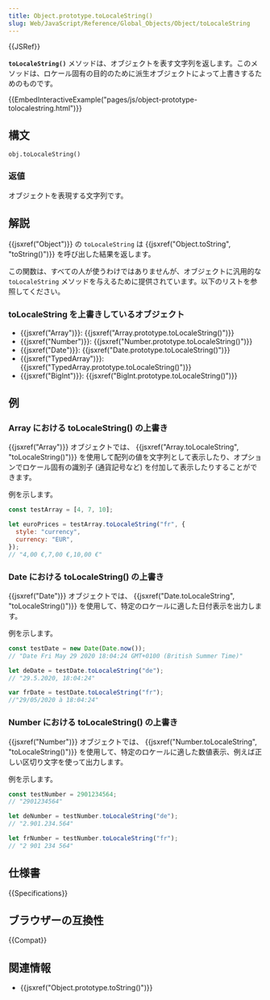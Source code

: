 ```yaml
---
title: Object.prototype.toLocaleString()
slug: Web/JavaScript/Reference/Global_Objects/Object/toLocaleString
---
```


{{JSRef}}

**`toLocaleString()`** メソッドは、オブジェクトを表す文字列を返します。このメソッドは、ロケール固有の目的のために派生オブジェクトによって上書きするためのものです。

{{EmbedInteractiveExample("pages/js/object-prototype-tolocalestring.html")}}

## 構文

```
obj.toLocaleString()
```

### 返値

オブジェクトを表現する文字列です。

## 解説

{{jsxref("Object")}} の `toLocaleString` は {{jsxref("Object.toString", "toString()")}} を呼び出した結果を返します。

この関数は、すべての人が使うわけではありませんが、オブジェクトに汎用的な `toLocaleString` メソッドを与えるために提供されています。以下のリストを参照してください。

### toLocaleString を上書きしているオブジェクト

- {{jsxref("Array")}}: {{jsxref("Array.prototype.toLocaleString()")}}
- {{jsxref("Number")}}: {{jsxref("Number.prototype.toLocaleString()")}}
- {{jsxref("Date")}}: {{jsxref("Date.prototype.toLocaleString()")}}
- {{jsxref("TypedArray")}}: {{jsxref("TypedArray.prototype.toLocaleString()")}}
- {{jsxref("BigInt")}}: {{jsxref("BigInt.prototype.toLocaleString()")}}

## 例

### Array における toLocaleString() の上書き

{{jsxref("Array")}} オブジェクトでは、 {{jsxref("Array.toLocaleString", "toLocaleString()")}} を使用して配列の値を文字列として表示したり、オプションでロケール固有の識別子 (通貨記号など) を付加して表示したりすることができます。

例を示します。

```js
const testArray = [4, 7, 10];

let euroPrices = testArray.toLocaleString("fr", {
  style: "currency",
  currency: "EUR",
});
// "4,00 €,7,00 €,10,00 €"
```

### Date における toLocaleString() の上書き

{{jsxref("Date")}} オブジェクトでは、 {{jsxref("Date.toLocaleString", "toLocaleString()")}} を使用して、特定のロケールに適した日付表示を出力します。

例を示します。

```js
const testDate = new Date(Date.now());
// "Date Fri May 29 2020 18:04:24 GMT+0100 (British Summer Time)"

let deDate = testDate.toLocaleString("de");
// "29.5.2020, 18:04:24"

var frDate = testDate.toLocaleString("fr");
//"29/05/2020 à 18:04:24"
```

### Number における toLocaleString() の上書き

{{jsxref("Number")}} オブジェクトでは、 {{jsxref("Number.toLocaleString", "toLocaleString()")}} を使用して、特定のロケールに適した数値表示、例えば正しい区切り文字を使って出力します。

例を示します。

```js
const testNumber = 2901234564;
// "2901234564"

let deNumber = testNumber.toLocaleString("de");
// "2.901.234.564"

let frNumber = testNumber.toLocaleString("fr");
// "2 901 234 564"
```

## 仕様書

{{Specifications}}

## ブラウザーの互換性

{{Compat}}

## 関連情報

- {{jsxref("Object.prototype.toString()")}}
